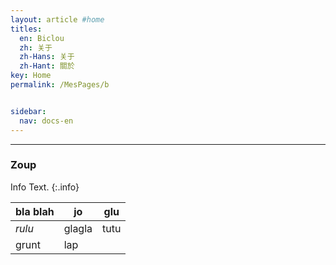 ```yaml
---
layout: article #home
titles:
  en: Biclou
  zh: 关于
  zh-Hans: 关于
  zh-Hant: 關於
key: Home
permalink: /MesPages/b


sidebar:
  nav: docs-en
---
```

______


### Zoup


Info Text.
{:.info}

bla blah | jo|glu
-----|-----|------
*rulu*|glagla|tutu
grunt|lap

